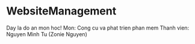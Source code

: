 # WebsiteManagement
Day la do an mon hoc!
Mon: Cong cu va phat trien phan mem
Thanh vien: Nguyen Minh Tu (Zonie Nguyen)
